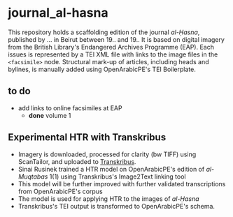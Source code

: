 # journal_al-hasna

This repository holds a scaffolding edition of the journal *al-Ḥasna*, published by ... in Beirut between 19.. and 19.. It is based on digital imagery from the British Library's Endangered Archives Programme (EAP). Each issues is represented by a TEI XML file with links to the image files in the `<facsimile>` node. Structural mark-up of articles, including heads and bylines, is manually added using OpenArabicPE's TEI Boilerplate.

## to do

- add links to online facsimiles at EAP
    - **done** volume 1

## Experimental HTR with Transkribus

- Imagery is downloaded, processed for clarity (bw TIFF) using ScanTailor, and uploaded to [Transkribus]().
- Sinai Rusinek trained a HTR model on OpenArabicPE's edition of *al-Muqtabas* 1(1) using Transkribus's Image2Text linking tool
- This model will be further improved with further validated transcriptions from OpenArabicPE's corpus
- The model is used for applying HTR to the images of *al-Ḥasna*
- Transkribus's TEI output is transformed to OpenArabicPE's schema.
